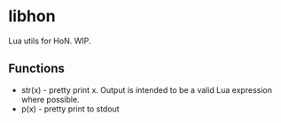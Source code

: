 libhon
======

Lua utils for HoN. WIP.

Functions
---------

* str(x) - pretty print x. Output is intended to be a valid Lua expression where possible.
* p(x) - pretty print to stdout
